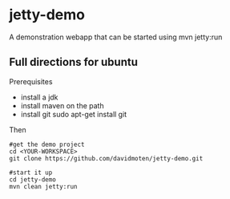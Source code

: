 jetty-demo
==========

A demonstration webapp that can be started using mvn jetty:run

Full directions for ubuntu
---------------------------

Prerequisites
* install a jdk
* install maven on the path
* install git
sudo apt-get install git

Then
```
#get the demo project
cd <YOUR-WORKSPACE>
git clone https://github.com/davidmoten/jetty-demo.git

#start it up
cd jetty-demo
mvn clean jetty:run
```
    
    


